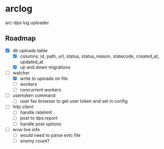 # arclog
arc-dps log uploader

## Roadmap
- [x] db uploads table
  - [x] columns: id, path, url, status, status_reason, statecode, created_at, updated_at
  - [x] up and down migrations
- [ ] watcher
  - [x] write to uploads on file
  - [ ] workers
  - [ ] concurrent workers
- [ ] usertoken command
  - [ ] user fav browser to get user token and set in config
- [ ] http client
  - [ ] handle ratelimit
  - [ ] post to dps.report
  - [ ] handle post options
- [ ] wvw live info
  - [ ] would need to parse evtc file
  - [ ] enemy count?